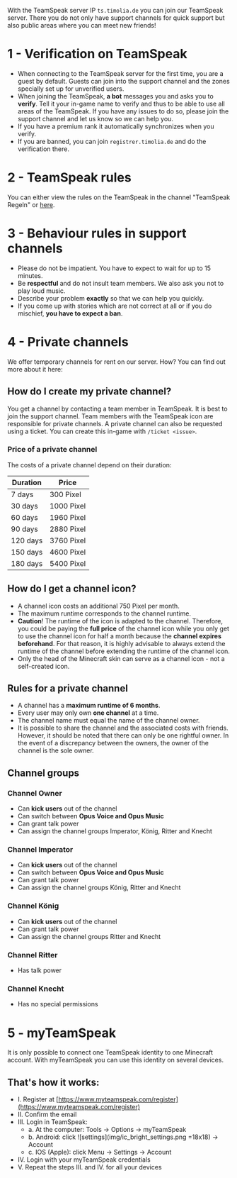 With the TeamSpeak server IP `ts.timolia.de` you can join our TeamSpeak server.
There you do not only have support channels for quick support but also public areas where you can meet new friends!

# 1 - Verification on TeamSpeak
- When connecting to the TeamSpeak server for the first time, you are a guest by default.
Guests can join into the support channel and the zones specially set up for unverified users.
- When joining the TeamSpeak, <strong>a bot</strong> messages you and asks you to <strong>verify</strong>.
Tell it your in-game name to verify and thus to be able to use all areas of the TeamSpeak.
If you have any issues to do so, please join the support channel and let us know so we can help you.
- If you have a premium rank it automatically synchronizes when you verify.
- If you are banned, you can join `registrer.timolia.de` and do the verification there.

# 2 - TeamSpeak rules
You can either view the rules on the TeamSpeak in the channel "TeamSpeak Regeln" or [here](/rules/teamspeak/).

# 3 - Behaviour rules in support channels
- Please do not be impatient. You have to expect to wait for up to 15 minutes.
- Be <strong>respectful</strong> and do not insult team members. We also ask you not to play loud music.
- Describe your problem <strong>exactly</strong> so that we can help you quickly.
- If you come up with stories which are not correct at all or if you do mischief, <strong>you have to expect a ban</strong>.

# 4 - Private channels
We offer temporary channels for rent on our server. How? You can find out more about it here:

## How do I create my private channel?
You get a channel by contacting a team member in TeamSpeak. It is best to join the support channel. 
Team members with the TeamSpeak icon are responsible for private channels. 
A private channel can also be requested using a ticket. You can create this in-game with `/ticket <issue>`.

### Price of a private channel
The costs of a private channel depend on their duration:

| Duration | Price |
| ------ | ------ |
| 7 days | 300 Pixel |
| 30 days | 1000 Pixel |
| 60 days | 1960 Pixel |
| 90 days | 2880 Pixel |
| 120 days | 3760 Pixel |
| 150 days | 4600 Pixel |
| 180 days | 5400 Pixel |

## How do I get a channel icon?
- A channel icon costs an additional 750 Pixel per month.
- The maximum runtime corresponds to the channel runtime.
- **Caution**! The runtime of the icon is adapted to the channel. Therefore, you could be paying the **full price** of 
the channel icon while you only get to use the channel icon for half a month because the **channel expires beforehand**.
For that reason, it is highly advisable to always extend the runtime of the channel before extending the runtime of 
the channel icon.
- Only the head of the Minecraft skin can serve as a channel icon - not a self-created icon.

## Rules for a private channel
- A channel has a <strong>maximum runtime of 6 months</strong>.
- Every user may only own <strong>one channel</strong> at a time.
- The channel name must equal the name of the channel owner.
- It is possible to share the channel and the associated costs with friends.
However, it should be noted that there can only be one rightful owner. 
In the event of a discrepancy between the owners, the owner of the channel is the sole owner. 

## Channel groups

### Channel Owner
- Can **kick users** out of the channel
- Can switch between **Opus Voice and Opus Music**
- Can grant talk power
- Can assign the channel groups Imperator, König, Ritter and Knecht

### Channel Imperator
- Can **kick users** out of the channel
- Can switch between **Opus Voice and Opus Music**
- Can grant talk power
- Can assign the channel groups König, Ritter and Knecht

### Channel König
- Can **kick users** out of the channel
- Can grant talk power
- Can assign the channel groups Ritter and Knecht

### Channel Ritter
- Has talk power

### Channel Knecht
- Has no special permissions

# 5 - myTeamSpeak
It is only possible to connect one TeamSpeak identity to one Minecraft account.
With myTeamSpeak you can use this identity on several devices.

## That's how it works:
- I. Register at [https://www.myteamspeak.com/register](https://www.myteamspeak.com/register)
- II. Confirm the email
- III. Login in TeamSpeak:
    - a. At the computer: Tools -> Options -> myTeamSpeak
    - b. Android: click ![settings](img/ic_bright_settings.png =18x18) -> Account
    - c. IOS (Apple): click Menu -> Settings -> Account
- IV. Login with your myTeamSpeak credentials
- V. Repeat the steps III. and IV. for all your devices
